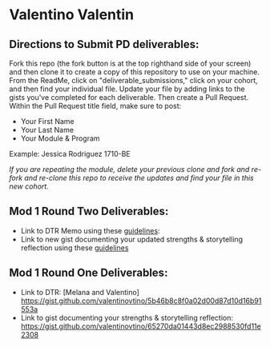 # Valentino Valentin

## Directions to Submit PD deliverables:
Fork this repo (the fork button is at the top righthand side of your screen) and then clone it to create a copy of this repository to use on your machine. From the ReadMe, click on "deliverable_submissions," click on your cohort, and then find your individual file. Update your file by adding links to the gists you've completed for each deliverable. Then create a Pull Request. Within the Pull Request title field, make sure to post:

* Your First Name
* Your Last Name
* Your Module & Program

Example: Jessica Rodriguez 1710-BE

*If you are repeating the module, delete your previous clone and fork and re-fork and re-clone this repo to receive the updates and find your file in this new cohort.*

## Mod 1 Round Two Deliverables:
* Link to DTR Memo using these [guidelines](https://github.com/turingschool/career-development-curriculum/blob/master/module_one/dtr_guidelines_memo.md):
* Link to new gist documenting your updated strengths & storytelling reflection using these [guidelines](https://github.com/turingschool/career-development-curriculum/blob/master/module_one/strengths_storytelling_follow-up.md)

## Mod 1 Round One Deliverables:
* Link to DTR: [Melana and Valentino] https://gist.github.com/valentinovtino/5b46b8c8f0a02d00d87d10d16b91553a
* Link to gist documenting your strengths & storytelling reflection: https://gist.github.com/valentinovtino/65270da01443d8ec2988530fd11e2308
